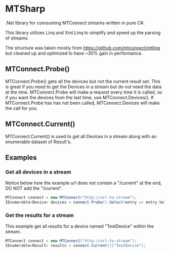 MTSharp
=======

.Net library for comsuming MTConnect streams written in pure C#.

This library utilizes Linq and Xml.Linq to simplify and speed up the parsing of streams.

The structure was taken mostly from https://github.com/mtconnect/mtlinq but cleaned up and optimized
to have ~30% gain in performance.


MTConnect.Probe()
-----------------

MTConnect.Probe() gets all the devices but not the current result set. This is great if you need 
to get the Devices in a stream but do not need the data at the time. MTConnect.Probe will make a 
request every time it is called, so if you want the devices from the last time, use MTConnect.Devices().
If MTConnect.Probe has has not been called, MTConnect.Devices will make the call for you.


MTConnect.Current()
-------------------

MTConnect.Current() is used to get all Devices in a stream along with an enumerable dataset of Result's.

Examples
-------

### Get all devices in a stream

Notice below how the example url does not contain a "/current" at the end, DO NOT add the "/current".

```C#
MTConnect connect = new MTConnect("http://url-to-stream");
IEnumerable<Device> devices = connect.Probe().Select(entry => entry.Value);
```


### Get the results for a stream

This example get all results for a device named "TestDevice" within the stream.

```C#
MTConnect connect = new MTConnect("http://url-to-stream");
IEnumerable<Result> results = connect.Current()["TestDevice"];
```
